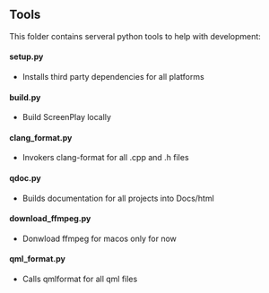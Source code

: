 ## Tools

This folder contains serveral python tools to help with development:
#### setup.py
- Installs third party dependencies for all platforms
#### build.py
- Build ScreenPlay locally
#### clang_format.py
- Invokers clang-format for all .cpp and .h files
#### qdoc.py
- Builds documentation for all projects into Docs/html
#### download_ffmpeg.py
- Donwload ffmpeg for macos only for now
#### qml_format.py
- Calls qmlformat for all qml files
